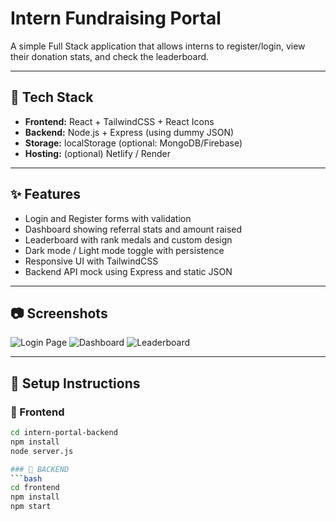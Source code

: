 #  Intern Fundraising Portal

A simple Full Stack application that allows interns to register/login, view their donation stats, and check the leaderboard.

---

## 🔧 Tech Stack

- **Frontend:** React + TailwindCSS + React Icons
- **Backend:** Node.js + Express (using dummy JSON)
- **Storage:** localStorage (optional: MongoDB/Firebase)
- **Hosting:** (optional) Netlify / Render

---

## ✨ Features

- Login and Register forms with validation
- Dashboard showing referral stats and amount raised
- Leaderboard with rank medals and custom design
- Dark mode / Light mode toggle with persistence
- Responsive UI with TailwindCSS
- Backend API mock using Express and static JSON

---

## 📷 Screenshots

![Login Page](./screenshots/login.png)
![Dashboard](./screenshots/dashboard.png)
![Leaderboard](./screenshots/leaderboard.png)

---

## 🚀 Setup Instructions

### 🔹 Frontend
```bash
cd intern-portal-backend
npm install
node server.js

### 🔹 BACKEND
```bash
cd frontend
npm install
npm start



